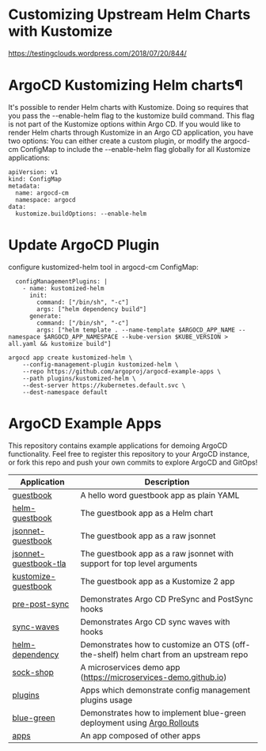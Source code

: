 # Customizing Upstream Helm Charts with Kustomize
https://testingclouds.wordpress.com/2018/07/20/844/


# ArgoCD Kustomizing Helm charts¶
It's possible to render Helm charts with Kustomize. Doing so requires that you pass the --enable-helm flag to the kustomize build command.
This flag is not part of the Kustomize options within Argo CD. If you would like to render Helm charts through Kustomize in an Argo CD application, you have two options:
You can either create a custom plugin, or modify the argocd-cm ConfigMap to include the --enable-helm flag globally for all Kustomize applications:

```
apiVersion: v1
kind: ConfigMap
metadata:
  name: argocd-cm
  namespace: argocd
data:
  kustomize.buildOptions: --enable-helm
```


# Update ArgoCD Plugin 
configure kustomized-helm tool in argocd-cm ConfigMap:
```
  configManagementPlugins: |
    - name: kustomized-helm
      init:
        command: ["/bin/sh", "-c"]
        args: ["helm dependency build"]
      generate:
        command: ["/bin/sh", "-c"]
        args: ["helm template . --name-template $ARGOCD_APP_NAME --namespace $ARGOCD_APP_NAMESPACE --kube-version $KUBE_VERSION > all.yaml && kustomize build"]

```

```
argocd app create kustomized-helm \
    --config-management-plugin kustomized-helm \
    --repo https://github.com/argoproj/argocd-example-apps \
    --path plugins/kustomized-helm \
    --dest-server https://kubernetes.default.svc \
    --dest-namespace default
```
# ArgoCD Example Apps

This repository contains example applications for demoing ArgoCD functionality. Feel free
to register this repository to your ArgoCD instance, or fork this repo and push your own commits
to explore ArgoCD and GitOps!

| Application | Description |
|-------------|-------------|
| [guestbook](guestbook/) | A hello word guestbook app as plain YAML |
| [helm-guestbook](helm-guestbook/) | The guestbook app as a Helm chart |
| [jsonnet-guestbook](jsonnet-guestbook/) | The guestbook app as a raw jsonnet |
| [jsonnet-guestbook-tla](jsonnet-guestbook-tla/) | The guestbook app as a raw jsonnet with support for top level arguments |
| [kustomize-guestbook](kustomize-guestbook/) | The guestbook app as a Kustomize 2 app |
| [pre-post-sync](pre-post-sync/) | Demonstrates Argo CD PreSync and PostSync hooks |
| [sync-waves](sync-waves/) | Demonstrates Argo CD sync waves with hooks |
| [helm-dependency](helm-dependency/) | Demonstrates how to customize an OTS (off-the-shelf) helm chart from an upstream repo |
| [sock-shop](sock-shop/) | A microservices demo app (https://microservices-demo.github.io) |
| [plugins](plugins/) | Apps which demonstrate config management plugins usage |
| [blue-green](blue-green/) | Demonstrates how to implement blue-green deployment using [Argo Rollouts](https://github.com/argoproj/argo-rollouts)
| [apps](apps/) | An app composed of other apps |
